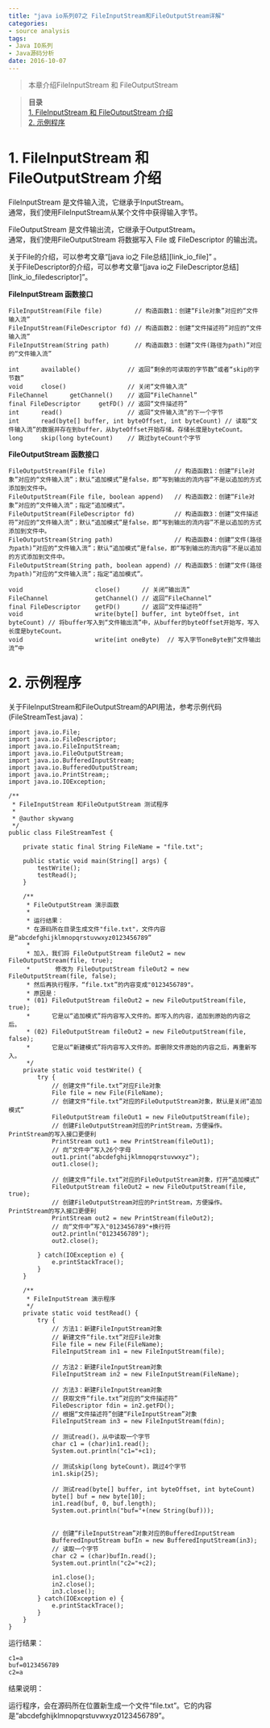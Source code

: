 ```yaml
---
title: "java io系列07之 FileInputStream和FileOutputStream详解"
categories: 
- source analysis
tags: 
- Java IO系列
- Java源码分析
date: 2016-10-07
---
```

 

> 本章介绍FileInputStream 和 FileOutputStream 

> **目录**  
[1. FileInputStream 和 FileOutputStream 介绍](#anchor1)   
[2. 示例程序](#anchor2)   

<a name="anchor1"></a>
# 1. FileInputStream 和 FileOutputStream 介绍

FileInputStream 是文件输入流，它继承于InputStream。  
通常，我们使用FileInputStream从某个文件中获得输入字节。

FileOutputStream 是文件输出流，它继承于OutputStream。  
通常，我们使用FileOutputStream 将数据写入 File 或 FileDescriptor 的输出流。

关于File的介绍，可以参考文章“[java io之 File总结][link_io_file]” 。  
关于FileDescriptor的介绍，可以参考文章“[java io之 FileDescriptor总结][link_io_filedescriptor]”。

**FileInputStream 函数接口**

    FileInputStream(File file)         // 构造函数1：创建“File对象”对应的“文件输入流”
    FileInputStream(FileDescriptor fd) // 构造函数2：创建“文件描述符”对应的“文件输入流”
    FileInputStream(String path)       // 构造函数3：创建“文件(路径为path)”对应的“文件输入流”

    int      available()             // 返回“剩余的可读取的字节数”或者“skip的字节数”
    void     close()                 // 关闭“文件输入流”
    FileChannel      getChannel()    // 返回“FileChannel”
    final FileDescriptor     getFD() // 返回“文件描述符”
    int      read()                  // 返回“文件输入流”的下一个字节
    int      read(byte[] buffer, int byteOffset, int byteCount) // 读取“文件输入流”的数据并存在到buffer，从byteOffset开始存储，存储长度是byteCount。
    long     skip(long byteCount)    // 跳过byteCount个字节

**FileOutputStream 函数接口**

    FileOutputStream(File file)                   // 构造函数1：创建“File对象”对应的“文件输入流”；默认“追加模式”是false，即“写到输出的流内容”不是以追加的方式添加到文件中。
    FileOutputStream(File file, boolean append)   // 构造函数2：创建“File对象”对应的“文件输入流”；指定“追加模式”。
    FileOutputStream(FileDescriptor fd)           // 构造函数3：创建“文件描述符”对应的“文件输入流”；默认“追加模式”是false，即“写到输出的流内容”不是以追加的方式添加到文件中。
    FileOutputStream(String path)                 // 构造函数4：创建“文件(路径为path)”对应的“文件输入流”；默认“追加模式”是false，即“写到输出的流内容”不是以追加的方式添加到文件中。
    FileOutputStream(String path, boolean append) // 构造函数5：创建“文件(路径为path)”对应的“文件输入流”；指定“追加模式”。

    void                    close()      // 关闭“输出流”
    FileChannel             getChannel() // 返回“FileChannel”
    final FileDescriptor    getFD()      // 返回“文件描述符”
    void                    write(byte[] buffer, int byteOffset, int byteCount) // 将buffer写入到“文件输出流”中，从buffer的byteOffset开始写，写入长度是byteCount。
    void                    write(int oneByte)  // 写入字节oneByte到“文件输出流”中

<a name="anchor2"></a>
# 2. 示例程序

关于FileInputStream和FileOutputStream的API用法，参考示例代码(FileStreamTest.java)： 

    import java.io.File;
    import java.io.FileDescriptor;
    import java.io.FileInputStream;
    import java.io.FileOutputStream;
    import java.io.BufferedInputStream;
    import java.io.BufferedOutputStream;
    import java.io.PrintStream;;
    import java.io.IOException;

    /**
     * FileInputStream 和FileOutputStream 测试程序
     *
     * @author skywang
     */
    public class FileStreamTest {

        private static final String FileName = "file.txt";

        public static void main(String[] args) {
            testWrite();
            testRead();
        }

        /**
         * FileOutputStream 演示函数
         *
         * 运行结果：
         * 在源码所在目录生成文件"file.txt"，文件内容是“abcdefghijklmnopqrstuvwxyz0123456789”
         *
         * 加入，我们将 FileOutputStream fileOut2 = new FileOutputStream(file, true);
         *       修改为 FileOutputStream fileOut2 = new FileOutputStream(file, false);
         * 然后再执行程序，“file.txt”的内容变成"0123456789"。
         * 原因是：
         * (01) FileOutputStream fileOut2 = new FileOutputStream(file, true);
         *      它是以“追加模式”将内容写入文件的。即写入的内容，追加到原始的内容之后。
         * (02) FileOutputStream fileOut2 = new FileOutputStream(file, false);
         *      它是以“新建模式”将内容写入文件的。即删除文件原始的内容之后，再重新写入。
         */
        private static void testWrite() {
            try {
                // 创建文件“file.txt”对应File对象
                File file = new File(FileName);
                // 创建文件“file.txt”对应的FileOutputStream对象，默认是关闭“追加模式”
                FileOutputStream fileOut1 = new FileOutputStream(file);
                // 创建FileOutputStream对应的PrintStream，方便操作。PrintStream的写入接口更便利
                PrintStream out1 = new PrintStream(fileOut1);
                // 向“文件中”写入26个字母
                out1.print("abcdefghijklmnopqrstuvwxyz");
                out1.close();

                // 创建文件“file.txt”对应的FileOutputStream对象，打开“追加模式”
                FileOutputStream fileOut2 = new FileOutputStream(file, true);
                // 创建FileOutputStream对应的PrintStream，方便操作。PrintStream的写入接口更便利
                PrintStream out2 = new PrintStream(fileOut2);
                // 向“文件中”写入"0123456789"+换行符
                out2.println("0123456789");
                out2.close();

            } catch(IOException e) {
                e.printStackTrace();
            }
        }

        /**
         * FileInputStream 演示程序
         */
        private static void testRead() {
            try {
                // 方法1：新建FileInputStream对象
                // 新建文件“file.txt”对应File对象
                File file = new File(FileName);
                FileInputStream in1 = new FileInputStream(file);

                // 方法2：新建FileInputStream对象
                FileInputStream in2 = new FileInputStream(FileName);

                // 方法3：新建FileInputStream对象
                // 获取文件“file.txt”对应的“文件描述符”
                FileDescriptor fdin = in2.getFD();
                // 根据“文件描述符”创建“FileInputStream”对象
                FileInputStream in3 = new FileInputStream(fdin);

                // 测试read()，从中读取一个字节
                char c1 = (char)in1.read();
                System.out.println("c1="+c1);

                // 测试skip(long byteCount)，跳过4个字节
                in1.skip(25);

                // 测试read(byte[] buffer, int byteOffset, int byteCount)
                byte[] buf = new byte[10];
                in1.read(buf, 0, buf.length);
                System.out.println("buf="+(new String(buf)));


                // 创建“FileInputStream”对象对应的BufferedInputStream
                BufferedInputStream bufIn = new BufferedInputStream(in3);
                // 读取一个字节
                char c2 = (char)bufIn.read();
                System.out.println("c2="+c2);

                in1.close();
                in2.close();
                in3.close();
            } catch(IOException e) {
                e.printStackTrace();
            }
        }
    }

运行结果：

    c1=a
    buf=0123456789
    c2=a

结果说明：

运行程序，会在源码所在位置新生成一个文件“file.txt”。它的内容是“abcdefghijklmnopqrstuvwxyz0123456789”。

 


